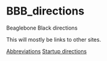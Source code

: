 # BBB_directions
Beaglebone Black directions

This will mostly be links to other sites.

[Abbreviations](abbreviations.md)
[Startup directions](startup.md)
